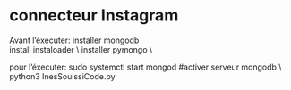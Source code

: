 # connecteur Instagram


Avant l’éxecuter: 
installer mongodb <br>
install instaloader \\
installer pymongo \\

pour  l’éxecuter:
sudo systemctl start  mongod #activer serveur mongodb \\
python3 InesSouissiCode.py 
